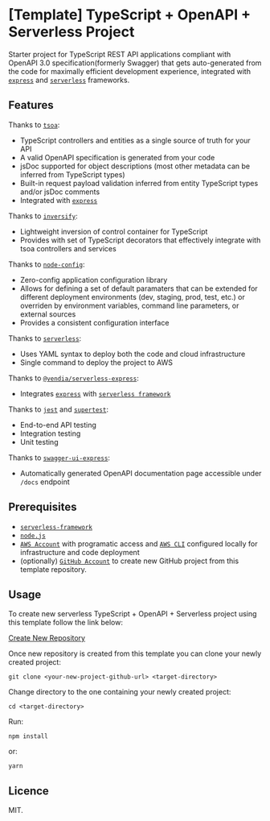 # [Template] TypeScript + OpenAPI + Serverless Project

Starter project for TypeScript REST API applications compliant with OpenAPI 3.0 specification(formerly Swagger) that gets auto-generated
from the code for maximally efficient development experience, integrated with [`express`](https://github.com/expressjs/express) and [`serverless`](https://github.com/serverless/serverless) frameworks.

## Features

Thanks to [`tsoa`](https://github.com/lukeautry/tsoa):
- TypeScript controllers and entities as a single source of truth for your API
- A valid OpenAPI specification is generated from your code
- jsDoc supported for object descriptions (most other metadata can be inferred from TypeScript types)
- Built-in request payload validation inferred from entity TypeScript types and/or jsDoc comments
- Integrated with [`express`](https://github.com/expressjs/express)

Thanks to [`inversify`](https://github.com/inversify):
- Lightweight inversion of control container for TypeScript
- Provides with set of TypeScript decorators that effectively integrate with tsoa controllers and services

Thanks to [`node-config`](https://github.com/node-config/node-config):
- Zero-config application configuration library
- Allows for defining a set of default paramaters that can be extended for different deployment environments (dev, staging, prod, test, etc.) or overriden by environment variables, command line parameters, or external sources
- Provides a consistent configuration interface

Thanks to [`serverless`](https://github.com/serverless/serverless):
- Uses YAML syntax to deploy both the code and cloud infrastructure
- Single command to deploy the project to AWS

Thanks to [`@vendia/serverless-express`](https://github.com/vendia/serverless-express):
- Integrates [`express`](https://github.com/expressjs/express) with [`serverless framework`](https://github.com/serverless/serverless)

Thanks to [`jest`](https://github.com/facebook/jest) and [`supertest`](https://github.com/ladjs/supertest):
- End-to-end API testing
- Integration testing
- Unit testing

Thanks to [`swagger-ui-express`](https://github.com/scottie1984/swagger-ui-express):
- Automatically generated OpenAPI documentation page accessible under `/docs` endpoint

## Prerequisites

- [`serverless-framework`](https://github.com/serverless/serverless)
- [`node.js`](https://nodejs.org)
- [`AWS Account`](https://aws.amazon.com/) with programatic access and [`AWS CLI`](https://aws.amazon.com/cli/) configured locally for infrastructure and code deployment
- (optionally) [`GitHub Account`](https://github.com) to create new GitHub project from this template repository.


## Usage

To create new serverless TypeScript + OpenAPI + Serverless project using this template follow the link below:

[Create New Repository](https://github.com/ttarnowski/ts-serverless-openapi-template/generate)

Once new repository is created from this template you can clone your newly created project:

```
git clone <your-new-project-github-url> <target-directory>
```

Change directory to the one containing your newly created project:

```
cd <target-directory>
```

Run:

```
npm install
```

or:

```
yarn
```

## Licence

MIT.

